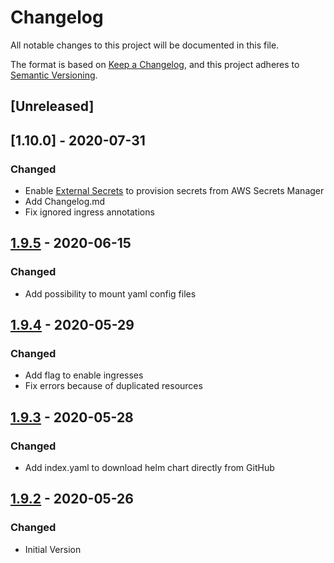 # Changelog

All notable changes to this project will be documented in this file.

The format is based on [Keep a Changelog](https://keepachangelog.com/en/1.0.0/),
and this project adheres to [Semantic Versioning](https://semver.org/spec/v2.0.0.html).

## [Unreleased]


## [1.10.0] - 2020-07-31

### Changed

- Enable [External Secrets](https://github.com/godaddy/kubernetes-external-secrets) to provision secrets from AWS Secrets Manager 
- Add Changelog.md 
- Fix ignored ingress annotations

## [1.9.5] - 2020-06-15

### Changed

- Add possibility to mount yaml config files

## [1.9.4] - 2020-05-29

### Changed

- Add flag to enable ingresses
- Fix errors because of duplicated resources 

## [1.9.3] - 2020-05-28

### Changed

- Add index.yaml to download helm chart directly from GitHub

## [1.9.2] - 2020-05-26

### Changed

- Initial Version


[1.9.2]: https://github.com/DVPE-cloud/aws-helm-service-chart/tree/aws-helm-service-chart-1.9.2
[1.9.3]: https://github.com/DVPE-cloud/aws-helm-service-chart/tree/aws-helm-service-chart-1.9.3
[1.9.4]: https://github.com/DVPE-cloud/aws-helm-service-chart/tree/aws-helm-service-chart-1.9.4
[1.9.5]: https://github.com/DVPE-cloud/aws-helm-service-chart/tree/aws-helm-service-chart-1.9.5
[1.9.10]: https://github.com/DVPE-cloud/aws-helm-service-chart/tree/aws-helm-service-chart-1.9.10

